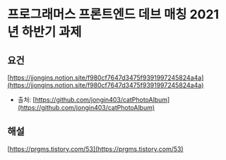 # 프로그래머스 프론트엔드 데브 매칭 2021년 하반기 과제

## 요건

[https://jjongins.notion.site/f980cf7647d3475f9391997245824a4a](https://jjongins.notion.site/f980cf7647d3475f9391997245824a4a)

- 출처: [https://github.com/jongin403/catPhotoAlbum](https://github.com/jongin403/catPhotoAlbum)

## 해설

[https://prgms.tistory.com/53](https://prgms.tistory.com/53)
